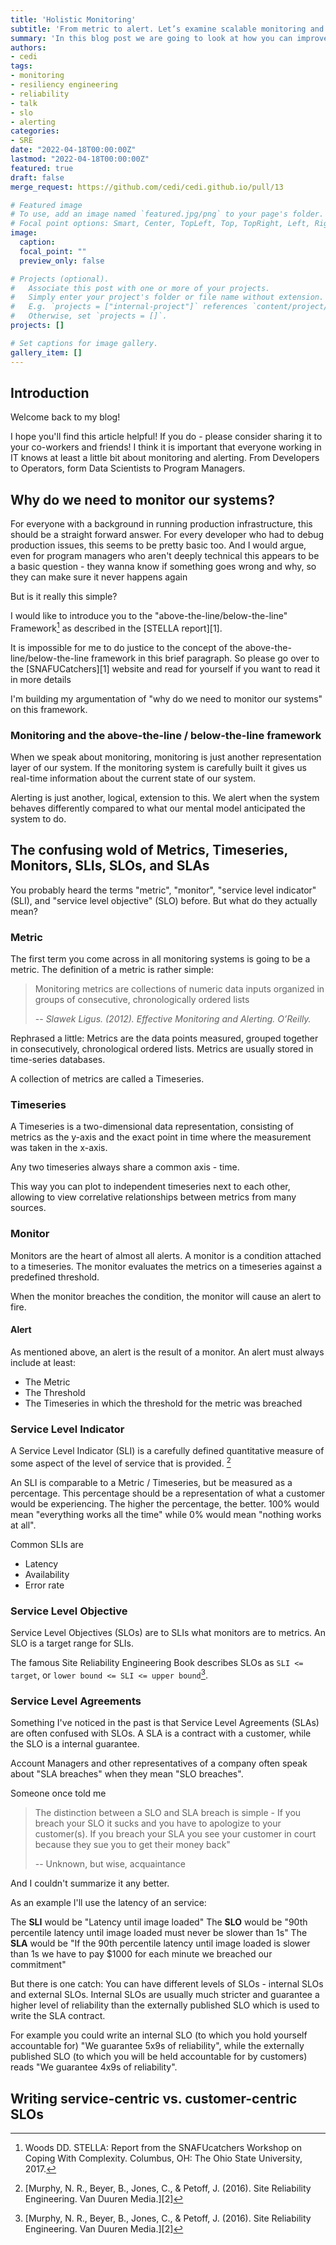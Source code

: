 ```yaml
---
title: 'Holistic Monitoring'
subtitle: 'From metric to alert. Let’s examine scalable monitoring and alerting systems'
summary: 'In this blog post we are going to look at how you can improve the monitoring of your service by incorporating principles of resiliency engineering and defining customer centric SLOs'
authors:
- cedi
tags:
- monitoring
- resiliency engineering
- reliability
- talk
- slo
- alerting
categories:
- SRE
date: "2022-04-18T00:00:00Z"
lastmod: "2022-04-18T00:00:00Z"
featured: true
draft: false
merge_request: https://github.com/cedi/cedi.github.io/pull/13

# Featured image
# To use, add an image named `featured.jpg/png` to your page's folder.
# Focal point options: Smart, Center, TopLeft, Top, TopRight, Left, Right, BottomLeft, Bottom, BottomRight
image:
  caption: 
  focal_point: ""
  preview_only: false

# Projects (optional).
#   Associate this post with one or more of your projects.
#   Simply enter your project's folder or file name without extension.
#   E.g. `projects = ["internal-project"]` references `content/project/deep-learning/index.md`.
#   Otherwise, set `projects = []`.
projects: []

# Set captions for image gallery.
gallery_item: []
---
```


## Introduction

Welcome back to my blog!

I hope you'll find this article helpful! If you do - please consider sharing it to your co-workers and friends! I think it is important that everyone working in IT knows at least a little bit about monitoring and alerting. From Developers to Operators, form Data Scientists to Program Managers.

## Why do we need to monitor our systems?

For everyone with a background in running production infrastructure, this should be a straight forward answer. For every developer who had to debug production issues, this seems to be pretty basic too.
And I would argue, even for program managers who aren't deeply technical this appears to be a basic question - they wanna know if something goes wrong and why, so they can make sure it never happens again

But is it really this simple?

I would like to introduce you to the "above-the-line/below-the-line" Framework[^1] as described in the [STELLA report][1].

[^1]: Woods DD. STELLA: Report from the SNAFUcatchers Workshop on Coping With Complexity. Columbus, OH: The Ohio State University, 2017.

It is impossible for me to do justice to the concept of the above-the-line/below-the-line framework in this brief paragraph. So please go over to the [SNAFUCatchers][1] website and read for yourself if you want to read it in more details

I'm building my argumentation of "why do we need to monitor our systems" on this framework.

### Monitoring and the above-the-line / below-the-line framework

When we speak about monitoring, monitoring is just another representation layer of our system.
If the monitoring system is carefully built it gives us real-time information about the current state of our system.

Alerting is just another, logical, extension to this. We alert when the system behaves differently compared to what our mental model anticipated the system to do.

## The confusing wold of Metrics, Timeseries, Monitors, SLIs, SLOs, and SLAs

You probably heard the terms "metric", "monitor", "service level indicator" (SLI), and "service level objective" (SLO) before.
But what do they actually mean?

### Metric

The first term you come across in all monitoring systems is going to be a metric.
The definition of a metric is rather simple:

> Monitoring metrics are collections of numeric data inputs organized in groups of consecutive, chronologically ordered lists
>
> -- <cite>Slawek Ligus. (2012). Effective Monitoring and Alerting. O’Reilly.</cite>

Rephrased a little: Metrics are the data points measured, grouped together in consecutively, chronological ordered lists.
Metrics are usually stored in time-series databases.

A collection of metrics are called a Timeseries.

### Timeseries

A Timeseries is a two-dimensional data representation, consisting of metrics as the y-axis and the exact point in time where the measurement was taken in the x-axis.

Any two timeseries always share a common axis - time.

This way you can plot to independent timeseries next to each other, allowing to view correlative relationships between metrics from many sources.

### Monitor

Monitors are the heart of almost all alerts.
A monitor is a condition attached to a timeseries. The monitor evaluates the metrics on a timeseries against a predefined threshold. 

When the monitor breaches the condition, the monitor will cause an alert to fire.

#### Alert

As mentioned above, an alert is the result of a monitor.
An alert must always include at least:

* The Metric
* The Threshold
* The Timeseries in which the threshold for the metric was breached

### Service Level Indicator

A Service Level Indicator (SLI) is a carefully defined quantitative measure of some aspect of the level of service that is provided. [^2]

[^2]: [Murphy, N. R., Beyer, B., Jones, C., & Petoff, J. (2016). Site Reliability Engineering. Van Duuren Media.][2]

An SLI is comparable to a Metric / Timeseries, but be measured as a percentage.
This percentage should be a representation of what a customer would be experiencing. The higher the percentage, the better.
100% would mean "everything works all the time" while 0% would mean "nothing works at all".

Common SLIs are

* Latency
* Availability
* Error rate

### Service Level Objective

Service Level Objectives (SLOs) are to SLIs what monitors are to metrics.
An SLO is a target range for SLIs.

The famous Site Reliability Engineering Book describes SLOs as `SLI <= target`, or `lower bound <= SLI <= upper bound`[^2].

### Service Level Agreements

Something I've noticed in the past is that Service Level Agreements (SLAs) are often confused with SLOs.
A SLA is a contract with a customer, while the SLO is a internal guarantee.

Account Managers and other representatives of a company often speak about "SLA breaches" when they mean "SLO breaches".

Someone once told me

> The distinction between a SLO and SLA breach is simple - If you breach your SLO it sucks and you have to apologize to your customer(s). If you breach your SLA you see your customer in court because they sue you to get their money back"
>
> -- Unknown, but wise, acquaintance

And I couldn't summarize it any better.

As an example I'll use the latency of an service:

The __SLI__ would be "Latency until image loaded"
The __SLO__ would be "90th percentile latency until image loaded must never be slower than 1s"
The __SLA__ would be "If the 90th percentile latency until image loaded is slower than 1s we have to pay $1000 for each minute we breached our commitment"

But there is one catch: You can have different levels of SLOs - internal SLOs and external SLOs. Internal SLOs are usually much stricter and guarantee a higher level of reliability than the externally published SLO which is used to write the SLA contract.

For example you could write an internal SLO (to which you hold yourself accountable for) "We guarantee 5x9s of reliability", while the externally published SLO (to which you will be held accountable for by customers) reads "We guarantee 4x9s of reliability".

## Writing service-centric vs. customer-centric SLOs